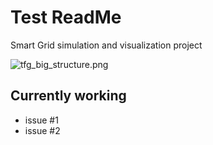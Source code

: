 # Test ReadMe  #

Smart Grid simulation and visualization project

![tfg_big_structure.png](https://bitbucket.org/repo/L95ekz/images/1660207584-tfg_big_structure.png)

## Currently working ##

* issue #1
* issue #2